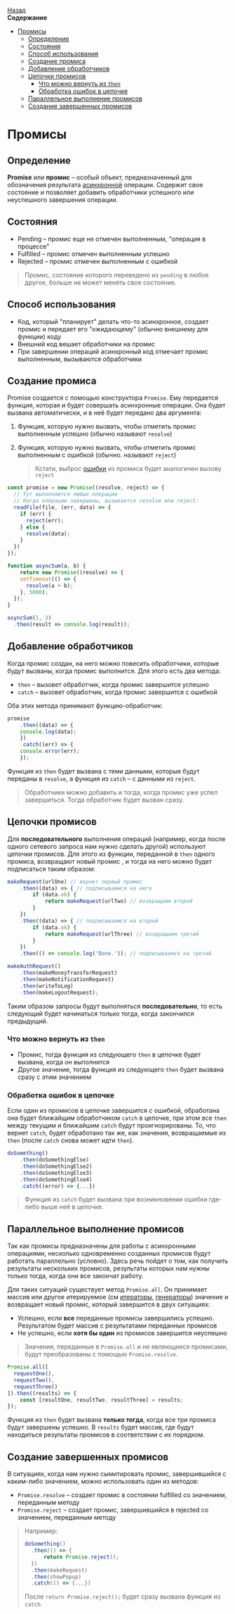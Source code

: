 <!-- START doctoc generated TOC please keep comment here to allow auto update -->
<!-- DON'T EDIT THIS SECTION, INSTEAD RE-RUN doctoc TO UPDATE -->
[Назад](README.md)<br />**Содержание**

- [Промисы](#%D0%BF%D1%80%D0%BE%D0%BC%D0%B8%D1%81%D1%8B)
  - [Определение](#%D0%BE%D0%BF%D1%80%D0%B5%D0%B4%D0%B5%D0%BB%D0%B5%D0%BD%D0%B8%D0%B5)
  - [Состояния](#%D1%81%D0%BE%D1%81%D1%82%D0%BE%D1%8F%D0%BD%D0%B8%D1%8F)
  - [Способ использования](#%D1%81%D0%BF%D0%BE%D1%81%D0%BE%D0%B1-%D0%B8%D1%81%D0%BF%D0%BE%D0%BB%D1%8C%D0%B7%D0%BE%D0%B2%D0%B0%D0%BD%D0%B8%D1%8F)
  - [Создание промиса](#%D1%81%D0%BE%D0%B7%D0%B4%D0%B0%D0%BD%D0%B8%D0%B5-%D0%BF%D1%80%D0%BE%D0%BC%D0%B8%D1%81%D0%B0)
  - [Добавление обработчиков](#%D0%B4%D0%BE%D0%B1%D0%B0%D0%B2%D0%BB%D0%B5%D0%BD%D0%B8%D0%B5-%D0%BE%D0%B1%D1%80%D0%B0%D0%B1%D0%BE%D1%82%D1%87%D0%B8%D0%BA%D0%BE%D0%B2)
  - [Цепочки промисов](#%D1%86%D0%B5%D0%BF%D0%BE%D1%87%D0%BA%D0%B8-%D0%BF%D1%80%D0%BE%D0%BC%D0%B8%D1%81%D0%BE%D0%B2)
    - [Что можно вернуть из `then`](#%D1%87%D1%82%D0%BE-%D0%BC%D0%BE%D0%B6%D0%BD%D0%BE-%D0%B2%D0%B5%D1%80%D0%BD%D1%83%D1%82%D1%8C-%D0%B8%D0%B7-then)
    - [Обработка ошибок в цепочке](#%D0%BE%D0%B1%D1%80%D0%B0%D0%B1%D0%BE%D1%82%D0%BA%D0%B0-%D0%BE%D1%88%D0%B8%D0%B1%D0%BE%D0%BA-%D0%B2-%D1%86%D0%B5%D0%BF%D0%BE%D1%87%D0%BA%D0%B5)
  - [Параллельное выполнение промисов](#%D0%BF%D0%B0%D1%80%D0%B0%D0%BB%D0%BB%D0%B5%D0%BB%D1%8C%D0%BD%D0%BE%D0%B5-%D0%B2%D1%8B%D0%BF%D0%BE%D0%BB%D0%BD%D0%B5%D0%BD%D0%B8%D0%B5-%D0%BF%D1%80%D0%BE%D0%BC%D0%B8%D1%81%D0%BE%D0%B2)
  - [Создание завершенных промисов](#%D1%81%D0%BE%D0%B7%D0%B4%D0%B0%D0%BD%D0%B8%D0%B5-%D0%B7%D0%B0%D0%B2%D0%B5%D1%80%D1%88%D0%B5%D0%BD%D0%BD%D1%8B%D1%85-%D0%BF%D1%80%D0%BE%D0%BC%D0%B8%D1%81%D0%BE%D0%B2)

<!-- END doctoc generated TOC please keep comment here to allow auto update -->

# Промисы

## Определение

**Promise** или **промис** – особый объект, предназначенный для обозначения результата [асинхронной](async_basics.md) операции. Содержит свое состояние и позволяет добавить обработчики успешного или неуспешного завершения операции. 

## Состояния

* Pending – промис еще не отмечен выполненным, "операция в процессе"
* Fulfilled – промис отмечен выполненным успешно
* Rejected – промис отмечен выполненным с ошибкой

> Промис, состояние которого переведено из `pending` в любое другое, больше не может менять свое состояние. 

## Способ использования

* Код, который "планирует" делать что-то асинхронное, создает промис и передает его "ожидающему" (обычно внешнему для функции) коду
* Внешний код вешает обработчики на промис
* При завершении операций асинхронный код отмечает промис выполненным, вызываются обработчики

## Создание промиса

Promise создается с помощью конструктора `Promise`. Ему передается функция, которая и будет совершать асинхронные операции. Она будет вызвана автоматически, и в неё будет передано два аргумента: 

1. Функция, которую нужно вызвать, чтобы отметить промис выполненным успешно (обычно называют `resolve`)

2. Функция, которую нужно вызвать, чтобы отметить промис выполненным с ошибкой (обычно. называют `reject`)

   > Кстати, выброс [ошибки](errors.md) из промиса будет аналогичен вызову `reject`

```javascript
const promise = new Promise((resolve, reject) => {
  // Тут выполняются любые операции
  // Когда операции завершены, вызывается resolve или reject:
  readFile(file, (err, data) => {
    if (err) {
      reject(err);
    } else {
      resolve(data);
    }
  })
});
```

```javascript
function asyncSum(a, b) {
	return new Promise((resolve) => {
    setTimeout(() => {
      resolve(a + b);
    }, 5000);
  });
}

asyncSum(1, 3)
  .then(result => console.log(result));
```

## Добавление обработчиков

Когда промис создан, на него можно повесить обработчики, которые будут вызваны, когда промис выполнится. Для этого есть два метода:

* `then` – вызовет обработчик, когда промис завершится успешно
* `catch` – вызовет обработчик, когда промис завершится с ошибкой

Оба этих метода принимают функцию-обработчик:

```javascript
promise
	.then((data) => {
  	console.log(data);
	})
	.catch((err) => {
  	console.error(err);
	});
```

Функция из `then` будет вызвана с теми данными, которые будут переданы в `resolve`, а функция из `catch` – с данными из `reject`.

> Обработчики можно добавить и тогда, когда промис уже успел завершиться. Тогда обработчик будет вызван сразу. 

## Цепочки промисов

Для **последовательного** выполнения операций (например, когда после одного сетевого запроса нам нужно сделать другой) используют цепочки промисов. Для этого из функции, переданной в `then` одного промиса, возвращают новый промис , и тогда на него можно будет подписаться таким образом:

```javascript
makeRequest(urlOne) // вернет первый промис
	.then((data) => { // подписываемся на него
		if (data.ok) {
			return makeRequest(urlTwo) // возвращаем второй
		}
	})
	.then((data) => { // подписываемся на второй
		if (data.ok) {
			return makeRequest(urlThree) // возвращаем третий
		}
	})
	.then(() => console.log('Done.')); // подписываемся на третий
```

```javascript
makeAuthRequest()
	.then(makeMoneyTransferRequest)
	.then(makeNotificationRequest)
	.then(writeToLog)
	.then(makeLogoutRequest);
```

Таким образом запросы будут выполняться **последовательно**, то есть следующий будет начинаться только тогда, когда закончился предыдущий. 

### Что можно вернуть из `then`

* Промис, тогда функция из следующего `then` в цепочке будет вызвана, когда он выполнится
* Другое значение, тогда функция из следующего `then` будет вызвана сразу с этим значением

### Обработка ошибок в цепочке

Если один из промисов в цепочке завершится с ошибкой, обработана она будет ближайщим обработчиком `catch` в цепочке, при этом все `then` между текущим и ближайшим `catch` будут проигнорированы. То, что вернет `catch`, будет обработано так же, как значения, возвращаемые из `then` (после `catch` снова может идти `then`).

```javascript
doSomething()
	.then(doSomethingElse)
	.then(doSomethingElse2)
	.then(doSomethingElse3)
	.then(doSomethingElse4)
	.catch((error) => {...})
```

> Функция из `catch` будет вызвана при возникновении ошибки где-либо выше неё в цепочке.

## Параллельное выполнение промисов

Так как промисы предназначены для работы с асинхронными операциями, несколько одновременно созданных промисов будут работать параллельно (условно). Здесь речь пойдет о том, как получить результаты нескольких промисов, результаты которых нам нужны только тогда, когда они все закончат работу. 

Для таких ситуаций существует метод `Promise.all`. Он принимает массив или другое итерируемое (см [итераторы](iterators.md), [генераторы](generators.md)) значение и возвращает новый промис, который завершится в двух ситуациях:

* Успешно, если **все** переданные промисы завершились успешно. Результатом будет массив с результатами переданных промисов
* Не успешно, если **хотя бы один** из промисов завершится неуспешно

> Значения, переданные в `Promise.all` и не являющиеся промисами, будут преобразованы с помощью `Promise.resolve`.

```javascript
Promise.all([
  requestOne(), 
  requestTwo(), 
  requestThree()
]).then((results) => {
	const [resultOne, resultTwo, resultThree] = results;
});
```

Функция из `then` будет вызвана **только тогда**, когда все три промиса будут завершены успешно. В `results` будет массив, где будут находиться результаты промисов в соответствии с их порядком. 

## Создание завершенных промисов

В ситуациях, когда нам нужно сымитировать промис, завершившийся с каким-либо значением, можно использовать один из методов:

* `Promise.resolve` – создает промис в состоянии fulfilled со значением, переданным методу
* `Promise.reject` – создает промис, завершившийся в rejected со значением, переданным методу

> Например:
>
> ```javascript
> doSomething()
> 	.then(() => {
>   	return Promise.reject();
> 	})
> 	.then(makeRequest)
> 	.then(showPopup)
> 	.catch(() => {...})
> ```
>
> После `return Promise.reject();` будет сразу вызвана функция из `catch`.

